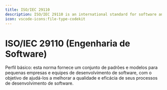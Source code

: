 ```yaml
---
title: ISO/IEC 29110
description: ISO/IEC 29110 is an international standard for software and systems engineering.
icon: vscode-icons:file-type-codekit
---
```


# ISO/IEC 29110 (Engenharia de Software)

Perfil básico: esta norma fornece um conjunto de padrões e modelos para pequenas empresas e equipes de desenvolvimento de software, com o objetivo de ajudá-los a melhorar a qualidade e eficácia de seus processos de desenvolvimento de software.